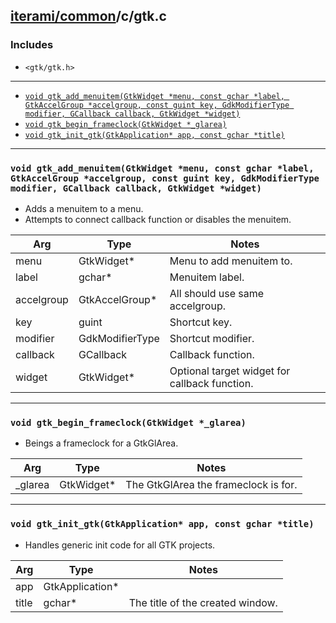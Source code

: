 [iterami/common](https://github.com/iterami/Docs.htm/blob/gh-pages/common/README.md)/c/gtk.c
--------------------------------------------------------------------------------------------

### Includes
* `<gtk/gtk.h>`

---

* [`void gtk_add_menuitem(GtkWidget *menu, const gchar *label, GtkAccelGroup *accelgroup, const guint key, GdkModifierType modifier, GCallback callback, GtkWidget *widget)`](#void-gtk_add_menuitemgtkwidget-menu-const-gchar-label-gtkaccelgroup-accelgroup-const-guint-key-gdkmodifiertype-modifiergcallback-callbackgtkwidget-widget)
* [`void gtk_begin_frameclock(GtkWidget *_glarea)`](#void-gtk_begin_frameclockgtkwidget-_glarea)
* [`void gtk_init_gtk(GtkApplication* app, const gchar *title)`](#void-gtk_init_gtkgtkapplication-app-const-gchar-title)

---

### `void gtk_add_menuitem(GtkWidget *menu, const gchar *label, GtkAccelGroup *accelgroup, const guint key, GdkModifierType modifier, GCallback callback, GtkWidget *widget)`
* Adds a menuitem to a menu.
* Attempts to connect callback function or disables the menuitem.

Arg        | Type            | Notes
-----------|-----------------|----------------------------------------------
menu       | GtkWidget*      | Menu to add menuitem to.
label      | gchar*          | Menuitem label.
accelgroup | GtkAccelGroup*  | All should use same accelgroup.
key        | guint           | Shortcut key.
modifier   | GdkModifierType | Shortcut modifier.
callback   | GCallback       | Callback function.
widget     | GtkWidget*      | Optional target widget for callback function.

---

### `void gtk_begin_frameclock(GtkWidget *_glarea)`
* Beings a frameclock for a GtkGlArea.

Arg     | Type       | Notes
--------|------------|-------------------------------------
_glarea | GtkWidget* | The GtkGlArea the frameclock is for.

---

### `void gtk_init_gtk(GtkApplication* app, const gchar *title)`
* Handles generic init code for all GTK projects.

Arg   | Type            | Notes
------|-----------------|--------------------------------------------------
app   | GtkApplication* |
title | gchar*          | The title of the created window.
